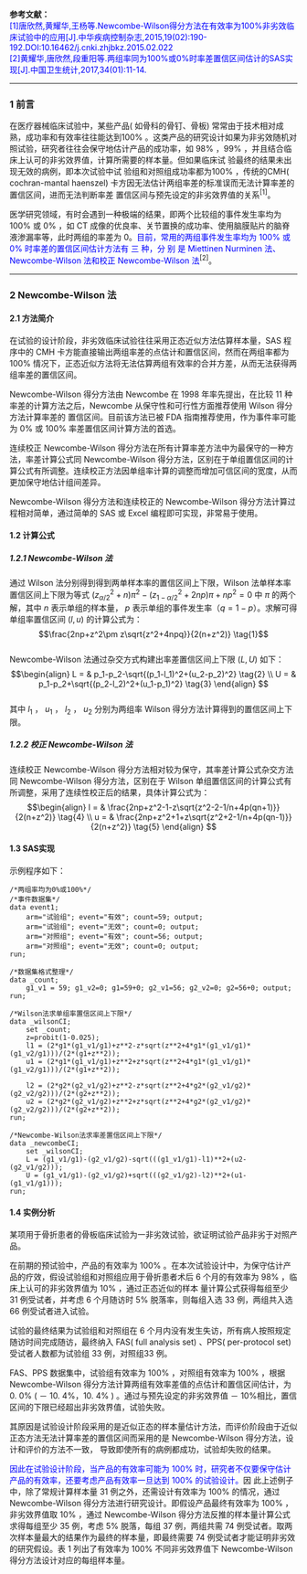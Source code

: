 

**参考文献：**  
<font color=blue>[1]唐欣然,黄耀华,王杨等.Newcombe-Wilson得分方法在有效率为100%非劣效临床试验中的应用[J].中华疾病控制杂志,2015,19(02):190-192.DOI:10.16462/j.cnki.zhjbkz.2015.02.022</font>  
<font color=blue>[2]黄耀华,唐欣然,段重阳等.两组率同为100%或0%时率差置信区间估计的SAS实现[J].中国卫生统计,2017,34(01):11-14. </font> 
*********

### 1 前言  

在医疗器械临床试验中，某些产品( 如骨科的骨钉、骨板) 常常由于技术相对成熟，成功率和有效率往往能达到100% 。这类产品的研究设计如果为非劣效随机对照试验，研究者往往会保守地估计产品的成功率，如 98% ，99% ，并且结合临床上认可的非劣效界值，计算所需要的样本量。但如果临床试 验最终的结果未出现无效的病例，即本次试验中试 验组和对照组成功率都为100% ，传统的CMH( cochran-mantal haenszel) 卡方因无法估计两组率差的标准误而无法计算率差的置信区间，进而无法判断率差 置信区间与预先设定的非劣效界值的关系<sup>[1]</sup>。  

医学研究领域，有时会遇到一种极端的结果，即两个比较组的事件发生率均为 100% 或 0% ，如 CT 成像的优良率、关节置换的成功率、使用脑膜贴片的脑脊液渗漏率等，此时两组的率差为 0。<font color=blue>目前，常用的两组事件发生率均为 100% 或 0% 时率差的置信区间估计方法有 三 种，分 别 是 Miettinen Nurminen 法、Newcombe-Wilson 法和校正 Newcombe-Wilson 法</font><sup>[2]</sup>。
********

### 2 Newcombe-Wilson 法  
#### 2.1 方法简介 

在试验的设计阶段，非劣效临床试验往往采用正态近似方法估算样本量，SAS 程序中的 CMH 卡方能直接输出两组率差的点估计和置信区间，然而在两组率都为 100% 情况下，正态近似方法将无法估算两组有效率的合并方差，从而无法获得两组率差的置信区间。  

Newcombe-Wilson 得分方法由 Newcombe 在 1998 年率先提出，在比较 11 种率差的计算方法之后，Newcombe 从保守性和可行性方面推荐使用 Wilson 得分方法计算率差的 置信区间。目前该方法已被 FDA 指南推荐使用，作为事件率可能为 0% 或 100% 率差置信区间计算方法的首选。

连续校正 Newcombe-Wilson 得分方法在所有计算率差方法中为最保守的一种方法，率差计算公式同 Newcombe-Wilson 得分方法，区别在于单组置信区间的计算公式有所调整。连续校正方法因单组率计算的调整而增加可信区间的宽度，从而更加保守地估计组间差异。 

Newcombe-Wilson 得分方法和连续校正的 Newcombe-Wilson 得分方法计算过程相对简单，通过简单的 SAS 或 Excel 编程即可实现，非常易于使用。 

#### 1.2 计算公式  
##### 1.2.1 Newcombe-Wilson 法  

通过 Wilson 法分别得到得到两单样本率的置信区间上下限，Wilson 法单样本率置信区间上下限为等式 $(z_{\alpha/2}^2+n)\pi^2-(z_{1-\alpha/2}^2+2np)\pi+np^2=0$ 中 $\pi$ 的两个解，其中 $n$ 表示单组的样本量， $p$ 表示单组的事件发生率（$q=1-p$）。求解可得单组率置信区间 $(l,u)$ 的计算公式为：  
$$\frac{2np+z^2\pm z\sqrt{z^2+4npq}}{2(n+z^2)} \tag{1}$$   
Newcombe-Wilson 法通过杂交方式构建出率差置信区间上下限 $(L,U)$ 如下：  
$$\begin{align}
L = & p_1-p_2-\sqrt{(p_1-l_1)^2+(u_2-p_2)^2}  \tag{2} \\
U = & p_1-p_2+\sqrt{(p_2-l_2)^2+(u_1-p_1)^2}  \tag{3}
\end{align}
$$  
其中 $l_1$ ， $u_1$ ， $l_2$ ， $u_2$ 分别为两组率 Wilson 得分方法计算得到的置信区间上下限。   

##### 1.2.2 校正 Newcombe-Wilson 法  

连续校正 Newcombe-Wilson 得分方法相对较为保守，其率差计算公式杂交方法同 Newcombe-Wilson 得分方法，区别在于 Wilson 单组置信区间的计算公式有所调整，采用了连续性校正后的结果，具体计算公式为：  
$$\begin{align}
l = & \frac{2np+z^2-1-z\sqrt{z^2-2-1/n+4p(qn+1)}}{2(n+z^2)} \tag{4} \\
u = & \frac{2np+z^2+1+z\sqrt{z^2+2-1/n+4p(qn-1)}}{2(n+z^2)} \tag{5}
\end{align}
$$  
#### 1.3 SAS实现  

示例程序如下：  
```SAS
/*两组率均为0%或100%*/
/*事件数据集*/
data event1;
    arm="试验组"; event="有效"; count=59; output;
    arm="试验组"; event="无效"; count=0; output;
    arm="对照组"; event="有效"; count=56; output;
    arm="对照组"; event="无效"; count=0; output;
run;

/*数据集格式整理*/
data _count;
    g1_v1 = 59; g1_v2=0; g1=59+0; g2_v1=56; g2_v2=0; g2=56+0; output;
run;

/*Wilson法求单组率置信区间上下限*/
data _wilsonCI;
    set _count;
    z=probit(1-0.025);
    l1 = (2*g1*(g1_v1/g1)+z**2-z*sqrt(z**2+4*g1*(g1_v1/g1)*(g1_v2/g1)))/(2*(g1+z**2));
    u1 = (2*g1*(g1_v1/g1)+z**2+z*sqrt(z**2+4*g1*(g1_v1/g1)*(g1_v2/g1)))/(2*(g1+z**2));

    l2 = (2*g2*(g2_v1/g2)+z**2-z*sqrt(z**2+4*g2*(g2_v1/g2)*(g2_v2/g2)))/(2*(g2+z**2));
    u2 = (2*g2*(g2_v1/g2)+z**2+z*sqrt(z**2+4*g2*(g2_v1/g2)*(g2_v2/g2)))/(2*(g2+z**2));
run;

/*Newcombe-Wilson法求率差置信区间上下限*/
data _newcombeCI;
    set _wilsonCI;
    L = (g1_v1/g1)-(g2_v1/g2)-sqrt(((g1_v1/g1)-l1)**2+(u2-(g2_v1/g2)));
    U = (g1_v1/g1)-(g2_v1/g2)+sqrt(((g2_v1/g2)-l2)**2+(u1-(g1_v1/g1)));
run;
```  

#### 1.4 实例分析  

某项用于骨折患者的骨板临床试验为一非劣效试验，欲证明试验产品非劣于对照产品。  

在前期的预试验中，产品的有效率为 100% 。在本次试验设计中，为保守估计产品的疗效，假设试验组和对照组应用于骨折患者术后 6 个月的有效率为 98% ，临床上认可的非劣效界值为 10% ，通过正态近似的样本 量计算公式获得每组至少 31 例受试者，并考虑 6 个月随访时 5% 脱落率，则每组入选 33 例，两组共入选 66 例受试者进入试验。   

试验的最终结果为试验组和对照组在 6 个月内没有发生失访，所有病人按照规定随访时间完成随访，最终纳入 FAS( full analysis set) 、PPS( per-protocol set) 受试者人数都为试验组 33 例，对照组33 例。   

FAS、PPS 数据集中，试验组有效率为 100% ，对照组有效率为 100% ，根据 Newcombe-Wilson 得分方法计算两组有效率差值的点估计和置信区间估计，为 0. 0% ( － 10. 4%，10. 4% ) 。通过与预先设定的非劣效界值 － 10%相比，置信区间的下限已经超出非劣效界值，试验失败。  

其原因是试验设计阶段采用的是近似正态的样本量估计方法，而评价阶段由于近似正态方法无法计算率差的置信区间而采用的是 Newcombe-Wilson 得分方法，设计和评价的方法不一致， 导致即使所有的病例都成功，试验却失败的结果。   

<font color=blue>因此在试验设计阶段，当产品的有效率可能为 100% 时，研究者不仅要保守估计产品的有效率，还要考虑产品有效率一旦达到 100% 的试验设计。</font>因 此上述例子中，除了常规计算样本量 31 例之外，还需设计有效率为 100% 的情况，通过 Newcombe-Wilson 得分方法进行研究设计。即假设产品最终有效率为 100% ，非劣效界值取 10% ，通过 Newcombe-Wilson 得分方法反推的样本量计算公式求得每组至少 35 例，考虑 5% 脱落，每组 37 例，两组共需 74 例受试者。取两次样本量最大的结果作为最终的样本量，即最终需要 74 例受试者才能证明非劣效的研究假设。表 1 列出了有效率为 100% 不同非劣效界值下 Newcombe-Wilson 得分方法设计对应的每组样本量。  